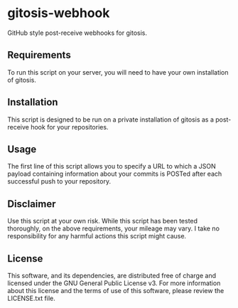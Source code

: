 # gitosis-webhook

GitHub style post-receive webhooks for gitosis.


## Requirements

To run this script on your server, you will need to have your own installation of gitosis.


## Installation

This script is designed to be run on a private installation of gitosis as a post-receive hook for your repositories.


## Usage

The first line of this script allows you to specify a URL to which a JSON payload containing information about your commits is POSTed after each successful push to your repository. 


## Disclaimer

Use this script at your own risk. While this script has been tested thoroughly, on the above requirements, your mileage may vary. I take no responsibility for any harmful actions this script might cause.


## License

This software, and its dependencies, are distributed free of charge and licensed under the GNU General Public License v3. For more information about this license and the terms of use of this software, please review the LICENSE.txt file.

